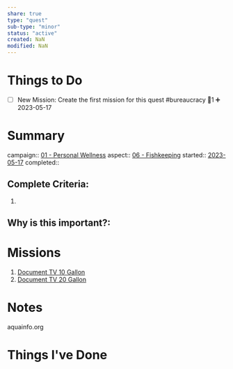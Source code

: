 ```yaml
---
share: true
type: "quest"
sub-type: "minor"
status: "active"
created: NaN 
modified: NaN
---
```

 
 
# Things to Do
- [ ] New Mission: Create the first mission for this quest #bureaucracy 🥄1 ➕ 2023-05-17 
# Summary
campaign:: [01 - Personal Wellness](./01%20-%20Personal%20Wellness.md)
aspect:: [06 - Fishkeeping](./06%20-%20Fishkeeping.md)
started:: [2023-05-17](./2023-05-17.md)
completed::
## Complete Criteria:
1. 

## Why is this important?:

# Missions
1. [Document TV 10 Gallon](./Document%20TV%2010%20Gallon.md)
2. [Document TV 20 Gallon](./Document%20TV%2020%20Gallon.md)

# Notes
aquainfo.org
# Things I've Done